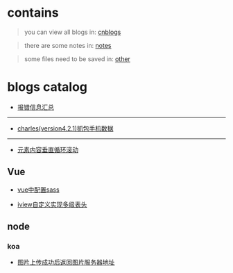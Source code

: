 # contains
> you can view all blogs in: [cnblogs](http://www.cnblogs.com/he-wei/)

> there are some notes in: [notes](https://github.com/NameHewei/blog/tree/master/notes)

> some files need to be saved in: [other](https://github.com/NameHewei/blog/tree/master/other)

# blogs catalog

- [报错信息汇总](http://www.cnblogs.com/he-wei/p/8478498.html)

---
- [charles(version4.2.1)抓包手机数据](http://www.cnblogs.com/he-wei/p/8482243.html)

---
- [元素内容垂直循环滚动](http://www.cnblogs.com/he-wei/p/8489773.html)

## Vue
- [vue中配置sass](http://www.cnblogs.com/he-wei/p/7929045.html)

- [iview自定义实现多级表头](http://www.cnblogs.com/he-wei/p/8487998.html)

## node

### koa

- [图片上传成功后返回图片服务器地址](http://www.cnblogs.com/he-wei/p/8950065.html)

